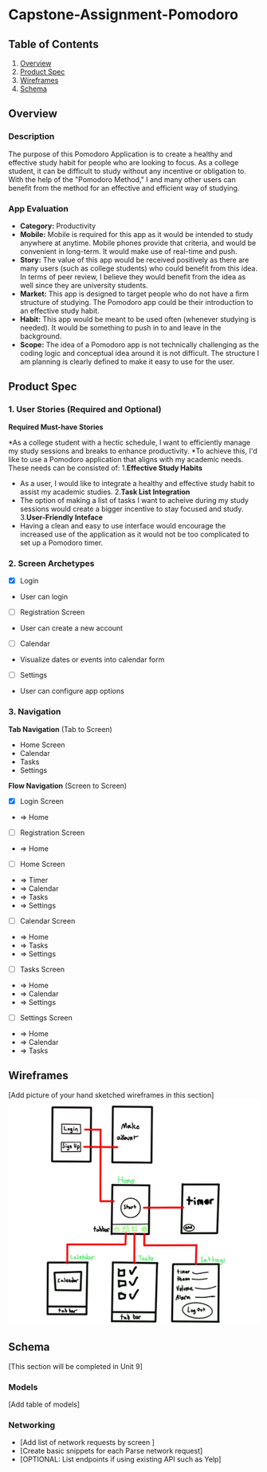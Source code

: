 # Capstone-Assignment-Pomodoro

## Table of Contents

1. [Overview](#Overview)
2. [Product Spec](#Product-Spec)
3. [Wireframes](#Wireframes)
4. [Schema](#Schema)

## Overview

### Description

The purpose of this Pomodoro Application is to create a healthy and effective study habit for people who are looking to focus. As a college student, it can be difficult to study without any incentive or obligation to. With the help of the "Pomodoro Method," I and many other users can benefit from the method for an effective and efficient way of studying.

### App Evaluation

- **Category:** Productivity
- **Mobile:** Mobile is required for this app as it would be intended to study anywhere at anytime. Mobile phones provide that criteria, and would be convenient in long-term. It would make use of real-time and push.
- **Story:** The value of this app would be received positively as there are many users (such as college students) who could benefit from this idea. In terms of peer review, I believe they would benefit from the idea as well since they are university students.
- **Market:** This app is designed to target people who do not have a firm structure of studying. The Pomodoro app could be their introduction to an effective study habit.
- **Habit:** This app would be meant to be used often (whenever studying is needed). It would be something to push in to and leave in the background.
- **Scope:** The idea of a Pomodoro app is not technically challenging as the coding logic and conceptual idea around it is not difficult. The structure I am planning is clearly defined to make it easy to use for the user.

## Product Spec

### 1. User Stories (Required and Optional)

**Required Must-have Stories**

*As a college student with a hectic schedule, I want to efficiently manage my study sessions and breaks to enhance productivity. 
*To achieve this, I'd like to use a Pomodoro application that aligns with my academic needs. These needs can be consisted of:
1.**Effective Study Habits**
  - As a user, I would like to integrate a healthy and effective study habit to assist my academic studies.
2.**Task List Integration**
  - The option of making a list of tasks I want to acheive during my study sessions would create a bigger incentive to stay focused and study.
3.**User-Friendly Inteface**
  - Having a clean and easy to use interface would encourage the increased use of the application as it would not be too complicated to set up a Pomodoro timer.

### 2. Screen Archetypes

- [x] Login
* User can login
- [ ] Registration Screen
* User can create a new account
- [ ] Calendar
* Visualize dates or events into calendar form
- [ ] Settings
* User can configure app options

### 3. Navigation

**Tab Navigation** (Tab to Screen)

* Home Screen
* Calendar
* Tasks
* Settings

**Flow Navigation** (Screen to Screen)

- [x] Login Screen
* => Home
- [ ] Registration Screen
* => Home
- [ ] Home Screen
* => Timer
* => Calendar
* => Tasks
* => Settings 
- [ ] Calendar Screen
* => Home
* => Tasks
* => Settings
- [ ] Tasks Screen
* => Home
* => Calendar
* => Settings
- [ ] Settings Screen
* => Home
* => Calendar
* => Tasks 

## Wireframes

[Add picture of your hand sketched wireframes in this section]
<img src="flowNavigation.png" width=600>


## Schema 

[This section will be completed in Unit 9]

### Models

[Add table of models]

### Networking

- [Add list of network requests by screen ]
- [Create basic snippets for each Parse network request]
- [OPTIONAL: List endpoints if using existing API such as Yelp]
